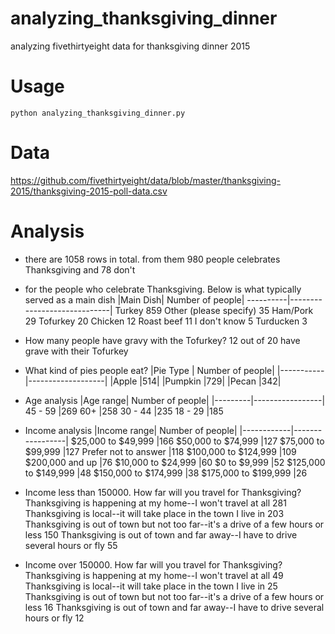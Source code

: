 # analyzing_thanksgiving_dinner
analyzing fivethirtyeight data for thanksgiving dinner  2015

# Usage
`python analyzing_thanksgiving_dinner.py`

# Data
https://github.com/fivethirtyeight/data/blob/master/thanksgiving-2015/thanksgiving-2015-poll-data.csv

# Analysis
- there are 1058 rows in total. from them 980 people celebrates Thanksgiving and 78 don't

- for the people who celebrate Thanksgiving. Below is what typically served as a main dish
|Main Dish|             Number of people|
----------|-----------------------------|
Turkey                    859
Other (please specify)     35
Ham/Pork                   29
Tofurkey                   20
Chicken                    12
Roast beef                 11
I don't know                5
Turducken                   3

- How many people have gravy with the Tofurkey?
12 out of 20 have grave with their Tofurkey

- What kind of pies people eat?
|Pie Type   |   Number of people|
|-----------|-------------------|
|Apple      |514|
|Pumpkin    |729|
|Pecan      |342|

- Age analysis
|Age range| Number of people|
|---------|-----------------|
45 - 59    |269
60+        |258
30 - 44    |235
18 - 29    |185

- Income analysis
|Income range| Number of people|
|------------|-----------------|
$25,000 to $49,999      |166
$50,000 to $74,999      |127
$75,000 to $99,999      |127
Prefer not to answer    |118
$100,000 to $124,999    |109
$200,000 and up          |76
$10,000 to $24,999       |60
$0 to $9,999             |52
$125,000 to $149,999     |48
$150,000 to $174,999     |38
$175,000 to $199,999     |26

- Income less than 150000. How far will you travel for Thanksgiving?
Thanksgiving is happening at my home--I won't travel at all                         281
Thanksgiving is local--it will take place in the town I live in                     203
Thanksgiving is out of town but not too far--it's a drive of a few hours or less    150
Thanksgiving is out of town and far away--I have to drive several hours or fly       55

- Income over  150000. How far will you travel for Thanksgiving?
Thanksgiving is happening at my home--I won't travel at all                         49
Thanksgiving is local--it will take place in the town I live in                     25
Thanksgiving is out of town but not too far--it's a drive of a few hours or less    16
Thanksgiving is out of town and far away--I have to drive several hours or fly      12




